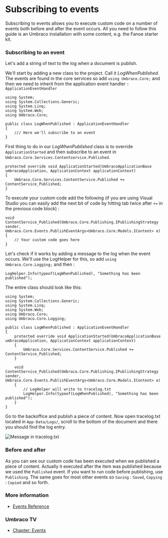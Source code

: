 # Subscribing to events
Subscribing to events allows you to execute custom code on a  number of events both before and after the event occurs. All you need to follow this guide is an Umbraco installation with some content, e.g. the Fanoe starter kit.

### Subscribing to an event
Let's add a string of text to the log when a document is publish.

We'll start by adding a new class to the project. Call it *LogWhenPublished*. The events are found in the core services so add `using Umbraco.Core;` and then we need to inherit from the application event handler `: ApplicationEventHandler`

    using System;
    using System.Collections.Generic;
    using System.Linq;
    using System.Web;
    using Umbraco.Core;

    public class LogWhenPublished : ApplicationEventHandler
    {
        /// Here we'll subscribe to an event
    }

First thing to do in our *LogWhenPublished* class is to override `ApplicationStarted` and then subscribe to an event in `Umbraco.Core.Services.Contentservice.Published`.

    protected override void ApplicationStarted(UmbracoApplicationBase umbracoApplication, ApplicationContext applicationContext)
    {
        Umbraco.Core.Services.ContentService.Published += ContentService_Published;
    }

To execute your custom code add the following (if you are using Visual Studio you can easily add the next bit of code by hitting tab twice after `+=` in the previous code block) :

    void ContentService_Published(Umbraco.Core.Publishing.IPublishingStrategy sender, Umbraco.Core.Events.PublishEventArgs<Umbraco.Core.Models.IContent> e)
    {
        // Your custom code goes here
    }

Let's check if it works by adding a message to the log when the event occurs. We'll use the LogHelper for this, so add `using Umbraco.Core.Logging;` and then :

    LogHelper.Info(typeof(LogWhenPublished), "Something has been published");

The entire class should look like this:

    using System;
    using System.Collections.Generic;
    using System.Linq;
    using System.Web;
    using Umbraco.Core;
    using Umbraco.Core.Logging;

    public class LogWhenPublished : ApplicationEventHandler
    {
        protected override void ApplicationStarted(UmbracoApplicationBase umbracoApplication, ApplicationContext applicationContext)
        {
            Umbraco.Core.Services.ContentService.Published += ContentService_Published;
        }

        void ContentService_Published(Umbraco.Core.Publishing.IPublishingStrategy sender, Umbraco.Core.Events.PublishEventArgs<Umbraco.Core.Models.IContent> e)
        {
            // LogHelper will write to tracelog.txt
            LogHelper.Info(typeof(LogWhenPublished), "Something has been published");
        }
    }

Go to the backoffice and publish a piece of content. Now open tracelog.txt located in `App-Data/Logs/`, scroll to the bottom of the document and there you should find the log entry.

![Message in tracelog.txt](images/log-message.png)

### Before and after
As you can see our custom code has been executed when we published a piece of content. Actually it executed after the item was published because we used the `Published` event. If you want to run code before publishing, use `Publishing`. The same goes for most other events so `Saving` : `Saved`, `Copying` : `Copied` and so forth.

### More information
- [Events Reference](../../../Reference/Events/)

### Umbraco TV
- [Chapter: Events](https://umbraco.tv/videos/umbraco-v7/developer/extending/events/)
